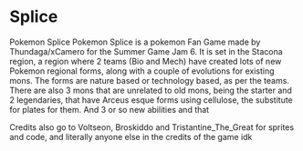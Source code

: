 # Splice
Pokemon Splice 
Pokemon Splice is a pokemon Fan Game made by Thundaga/xCamero for the Summer Game Jam 6. It is set in the Stacona region, a region where 2 teams (Bio and Mech) have created
lots of new Pokemon regional forms, along with a couple of evolutions for existing mons. The forms are nature based or technology based, as per the teams. 
There are also 3 mons that are unrelated to old mons, being the starter and 2 legendaries, that have Arceus esque forms using cellulose, the substitute for plates for them. And 3 or so new abilities and that


Credits also go to Voltseon, Broskiddo and Tristantine_The_Great for sprites and code, and literally anyone else in the credits of the game idk

